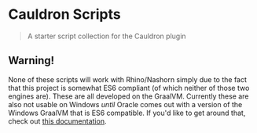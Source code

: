 # Cauldron Scripts
> A starter script collection for the Cauldron plugin

## Warning!

None of these scripts will work with Rhino/Nashorn simply due to the fact that this project is somewhat ES6 compliant (of which neither of those two engines are). These are all developed on the GraalVM. Currently these are also not usable on Windows _until_ Oracle comes out with a version of the Windows GraalVM that is ES6 compatible. If you'd like to get around that, check out [this documentation](/docs/running-on-windows).